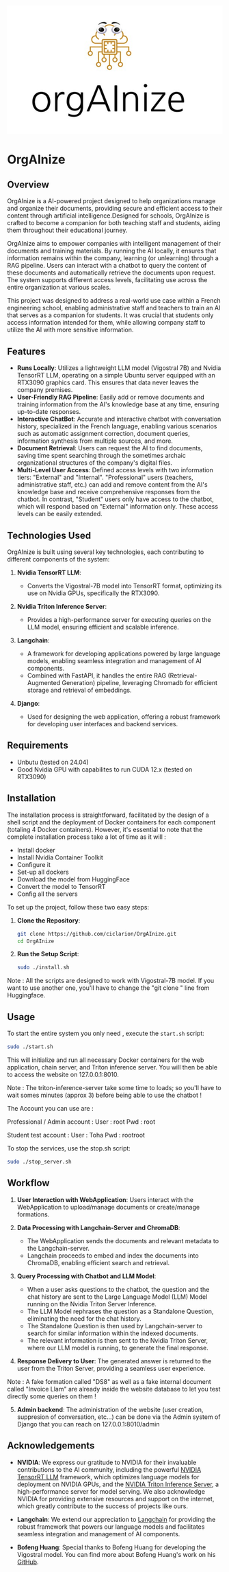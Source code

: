 <p align="center">
  <img src="https://github.com/ciclarion/orgAInize/blob/main/logo.jpg?raw=true" />
</p>

# OrgAInize

## Overview

OrgAInize is a AI-powered project designed to help organizations manage and organize their documents, providing secure and efficient access to their content through artificial intelligence.Designed for schools, OrgAInize is crafted to become a companion for both teaching staff and students, aiding them throughout their educational journey.

OrgAInize aims to empower companies with intelligent management of their documents and training materials. By running the AI locally, it ensures that information remains within the company, learning (or unlearning) through a RAG pipeline. Users can interact with a chatbot to query the content of these documents and automatically retrieve the documents upon request. The system supports different access levels, facilitating use across the entire organization at various scales.

This project was designed to address a real-world use case within a French engineering school, enabling administrative staff and teachers to train an AI that serves as a companion for students. It was crucial that students only access information intended for them, while allowing company staff to utilize the AI with more sensitive information.

## Features

- **Runs Locally**: Utilizes a lightweight LLM model (Vigostral 7B) and Nvidia TensorRT LLM, operating on a simple Ubuntu server equipped with an RTX3090 graphics card. This ensures that data never leaves the company premises.
- **User-Friendly RAG Pipeline**: Easily add or remove documents and training information from the AI's knowledge base at any time, ensuring up-to-date responses.
- **Interactive ChatBot**: Accurate and interactive chatbot with conversation history, specialized in the French language, enabling various scenarios such as automatic assignment correction, document queries, information synthesis from multiple sources, and more.
- **Document Retrieval**: Users can request the AI to find documents, saving time spent searching through the sometimes archaic organizational structures of the company's digital files.
- **Multi-Level User Access**: Defined access levels with two information tiers: "External" and "Internal". "Professional" users (teachers, administrative staff, etc.) can add and remove content from the AI's knowledge base and receive comprehensive responses from the chatbot. In contrast, "Student" users only have access to the chatbot, which will respond based on "External" information only. These access levels can be easily extended.


## Technologies Used

OrgAInize is built using several key technologies, each contributing to different components of the system:

1. **Nvidia TensorRT LLM**:
   - Converts the Vigostral-7B model into TensorRT format, optimizing its use on Nvidia GPUs, specifically the RTX3090.

2. **Nvidia Triton Inference Server**:
   - Provides a high-performance server for executing queries on the LLM model, ensuring efficient and scalable inference.

3. **Langchain**:
   - A framework for developing applications powered by large language models, enabling seamless integration and management of AI components.
   - Combined with FastAPI, it handles the entire RAG (Retrieval-Augmented Generation) pipeline, leveraging Chromadb for efficient storage and retrieval of embeddings.

4. **Django**:
   - Used for designing the web application, offering a robust framework for developing user interfaces and backend services.

## Requirements

- Unbutu (tested on 24.04)
- Good Nvidia GPU with capabilites to run CUDA 12.x (tested on RTX3090)

## Installation

The installation process is straightforward, facilitated by the design of a shell script and the deployment of Docker containers for each component (totaling 4 Docker containers). However, it's essential to note that the complete installation process take a lot of time as it will : 
- Install docker
- Install Nvidia Container Toolkit
- Configure it
- Set-up all dockers
- Download the model from HuggingFace
- Convert the model to TensorRT
- Config all the servers

To set up the project, follow these two easy steps:

1. **Clone the Repository**:
    ```bash
    git clone https://github.com/ciclarion/OrgAInize.git
    cd OrgAInize
    ```

2. **Run the Setup Script**:
    ```bash
    sudo ./install.sh
    ```
Note : All the scripts are designed to work with Vigostral-7B model. If you want to use another one, you'll have to change the "git clone " line from Huggingface.

## Usage

To start the entire system you only need , execute the `start.sh` script:

```bash
sudo ./start.sh
```

This will initialize and run all necessary Docker containers for the web application, chain server, and Triton inference server. You will then be able to access the website on 127.0.0.1:8010. 

Note : The triton-inference-server take some time to loads; so you'll have to wait somes minutes (approx 3) before being able to use the chatbot !

The Account you can use are : 

Professional / Admin account :
User : root
Pwd : root

Student test account : 
User : Toha 
Pwd : rootroot

To stop the services, use the stop.sh script:
```bash
sudo ./stop_server.sh
```
## Workflow

1. **User Interaction with WebApplication**: Users interact with the WebApplication to upload/manage documents or create/manage formations.

2. **Data Processing with Langchain-Server and ChromaDB**:
   - The WebApplication sends the documents and relevant metadata to the Langchain-server.
   - Langchain proceeds to embed and index the documents into ChromaDB, enabling efficient search and retrieval.

3. **Query Processing with Chatbot and LLM Model**:
   - When a user asks questions to the chatbot, the question and the chat history are sent to the Large Language Model (LLM) Model running on the Nvidia Triton Server Inference.
   - The LLM Model rephrases the question as a Standalone Question, eliminating the need for the chat history.
   - The Standalone Question is then used by Langchain-server to search for similar information within the indexed documents.
   - The relevant information is then sent to the Nvidia Triton Server, where our LLM model is running, to generate the final response.

4. **Response Delivery to User**: The generated answer is returned to the user from the Triton Server, providing a seamless user experience.

Note : A fake formation called "DS8" as well as a fake internal document called "Invoice Llam" are already inside the website database to let you test directly some queries on them !

5. **Admin backend**: The administration of the website (user creation, suppresion of conversation, etc...) can be done via the Admin system of Django that you can reach on 127.0.0.1:8010/admin


## Acknowledgements

- **NVIDIA**: We express our gratitude to NVIDIA for their invaluable contributions to the AI community, including the powerful [NVIDIA TensorRT LLM](https://github.com/NVIDIA/TensorRT-LLM) framework, which optimizes language models for deployment on NVIDIA GPUs, and the [NVIDIA Triton Inference Server](https://developer.nvidia.com/triton-inference-server), a high-performance server for model serving. We also acknowledge NVIDIA for providing extensive resources and support on the internet, which greatly contribute to the success of projects like ours.

- **Langchain**: We extend our appreciation to [Langchain](https://www.langchain.com/) for providing the robust framework that powers our language models and facilitates seamless integration and management of AI components.

- **Bofeng Huang**: Special thanks to Bofeng Huang for developing the Vigostral model. You can find more about Bofeng Huang's work on his [GitHub](https://github.com/bofenghuang/vigogne).

